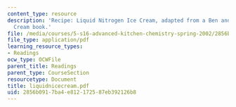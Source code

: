 ```yaml
---
content_type: resource
description: 'Recipe: Liquid Nitrogen Ice Cream, adapted from a Ben and Jerry?s Ice
  Cream book.'
file: /media/courses/5-s16-advanced-kitchen-chemistry-spring-2002/2856b0917ba4e812172587eb392126b8_liquidnicecream.pdf
file_type: application/pdf
learning_resource_types:
- Readings
ocw_type: OCWFile
parent_title: Readings
parent_type: CourseSection
resourcetype: Document
title: liquidnicecream.pdf
uid: 2856b091-7ba4-e812-1725-87eb392126b8
---
```

